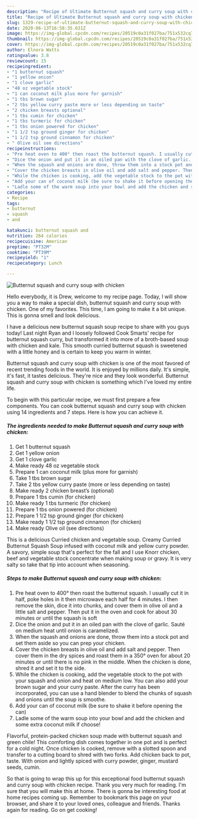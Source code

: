 ```yaml
---
description: "Recipe of Ultimate Butternut squash and curry soup with chicken"
title: "Recipe of Ultimate Butternut squash and curry soup with chicken"
slug: 1329-recipe-of-ultimate-butternut-squash-and-curry-soup-with-chicken
date: 2020-06-13T16:58:35.631Z
image: https://img-global.cpcdn.com/recipes/20519c0a31f027ba/751x532cq70/butternut-squash-and-curry-soup-with-chicken-recipe-main-photo.jpg
thumbnail: https://img-global.cpcdn.com/recipes/20519c0a31f027ba/751x532cq70/butternut-squash-and-curry-soup-with-chicken-recipe-main-photo.jpg
cover: https://img-global.cpcdn.com/recipes/20519c0a31f027ba/751x532cq70/butternut-squash-and-curry-soup-with-chicken-recipe-main-photo.jpg
author: Elnora Watts
ratingvalue: 3.8
reviewcount: 15
recipeingredient:
- "1 butternut squash"
- "1 yellow onion"
- "1 clove garlic"
- "48 oz vegetable stock"
- "1 can coconut milk plus more for garnish"
- "1 tbs brown sugar"
- "2 tbs yellow curry paste more or less depending on taste"
- "2 chicken breasts optional"
- "1 tbs cumin for chicken"
- "1 tbs turmeric for chicken"
- "1 tbs onion powered for chicken"
- "1 1/2 tsp ground ginger for chicken"
- "1 1/2 tsp ground cinnamon for chicken"
- " Olive oil see directions"
recipeinstructions:
- "Pre heat oven to 400° then roast the butternut squash. I usually cut it in half, poke holes in it then microwave each half for 4 minutes. I then remove the skin, dice it into chunks, and cover them in olive oil and a little salt and pepper. Then put it in the oven and cook for about 30 minutes or until the squash is soft"
- "Dice the onion and put it in an oiled pan with the clove of garlic. Sauté on medium heat until onion is caramelized."
- "When the squash and onions are done, throw them into a stock pot and set them aside so you can prep your chicken."
- "Cover the chicken breasts in olive oil and add salt and pepper. Then cover them in the dry spices and roast them in a 350° oven for about 20 minutes or until there is no pink in the middle. When the chicken is done, shred it and set it to the side."
- "While the chicken is cooking, add the vegetable stock to the pot with your squash and onion and heat on medium low. You can also add your brown sugar and your curry paste. After the curry has been incorporated, you can use a hand blender to blend the chunks of squash and onions until the soup is smoothe."
- "Add your can of coconut milk (be sure to shake it before opening the can)"
- "Ladle some of the warm soup into your bowl and add the chicken and some extra coconut milk if choose!"
categories:
- Recipe
tags:
- butternut
- squash
- and

katakunci: butternut squash and 
nutrition: 264 calories
recipecuisine: American
preptime: "PT32M"
cooktime: "PT39M"
recipeyield: "1"
recipecategory: Lunch

---
```



![Butternut squash and curry soup with chicken](https://img-global.cpcdn.com/recipes/20519c0a31f027ba/751x532cq70/butternut-squash-and-curry-soup-with-chicken-recipe-main-photo.jpg)

Hello everybody, it is Drew, welcome to my recipe page. Today, I will show you a way to make a special dish, butternut squash and curry soup with chicken. One of my favorites. This time, I am going to make it a bit unique. This is gonna smell and look delicious.

I have a delicious new butternut squash soup recipe to share with you guys today! Last night Ryan and I loosely followed Cook Smarts&#39; recipe for butternut squash curry, but transformed it into more of a broth-based soup with chicken and kale. This smooth curried butternut squash is sweetened with a little honey and is certain to keep you warm in winter.

Butternut squash and curry soup with chicken is one of the most favored of recent trending foods in the world. It is enjoyed by millions daily. It's simple, it's fast, it tastes delicious. They're nice and they look wonderful. Butternut squash and curry soup with chicken is something which I've loved my entire life.


To begin with this particular recipe, we must first prepare a few components. You can cook butternut squash and curry soup with chicken using 14 ingredients and 7 steps. Here is how you can achieve it.

<!--inarticleads1-->

##### The ingredients needed to make Butternut squash and curry soup with chicken:

1. Get 1 butternut squash
1. Get 1 yellow onion
1. Get 1 clove garlic
1. Make ready 48 oz vegetable stock
1. Prepare 1 can coconut milk (plus more for garnish)
1. Take 1 tbs brown sugar
1. Take 2 tbs yellow curry paste (more or less depending on taste)
1. Make ready 2 chicken breast’s (optional)
1. Prepare 1 tbs cumin (for chicken)
1. Make ready 1 tbs turmeric (for chicken)
1. Prepare 1 tbs onion powered (for chicken)
1. Prepare 1 1/2 tsp ground ginger (for chicken)
1. Make ready 1 1/2 tsp ground cinnamon (for chicken)
1. Make ready  Olive oil (see directions)


This is a delicious Curried chicken and vegetable soup. Creamy Curried Butternut Squash Soup infused with coconut milk and yellow curry powder. A savory, simple soup that&#39;s perfect for the fall and I use Knorr chicken, beef and vegetable stock concentrate when making soup or gravy. It is very salty so take that tip into account when seasoning. 

<!--inarticleads2-->

##### Steps to make Butternut squash and curry soup with chicken:

1. Pre heat oven to 400° then roast the butternut squash. I usually cut it in half, poke holes in it then microwave each half for 4 minutes. I then remove the skin, dice it into chunks, and cover them in olive oil and a little salt and pepper. Then put it in the oven and cook for about 30 minutes or until the squash is soft
1. Dice the onion and put it in an oiled pan with the clove of garlic. Sauté on medium heat until onion is caramelized.
1. When the squash and onions are done, throw them into a stock pot and set them aside so you can prep your chicken.
1. Cover the chicken breasts in olive oil and add salt and pepper. Then cover them in the dry spices and roast them in a 350° oven for about 20 minutes or until there is no pink in the middle. When the chicken is done, shred it and set it to the side.
1. While the chicken is cooking, add the vegetable stock to the pot with your squash and onion and heat on medium low. You can also add your brown sugar and your curry paste. After the curry has been incorporated, you can use a hand blender to blend the chunks of squash and onions until the soup is smoothe.
1. Add your can of coconut milk (be sure to shake it before opening the can)
1. Ladle some of the warm soup into your bowl and add the chicken and some extra coconut milk if choose!


Flavorful, protein-packed chicken soup made with butternut squash and green chile! This comforting dish comes together in one pot and is perfect for a cold night. Once chicken is cooked, remove with a slotted spoon and transfer to a cutting board to shred with two forks. Add chicken back to pot, taste. With onion and lightly spiced with curry powder, ginger, mustard seeds, cumin. 

So that is going to wrap this up for this exceptional food butternut squash and curry soup with chicken recipe. Thank you very much for reading. I'm sure that you will make this at home. There is gonna be interesting food at home recipes coming up. Remember to bookmark this page on your browser, and share it to your loved ones, colleague and friends. Thanks again for reading. Go on get cooking!
